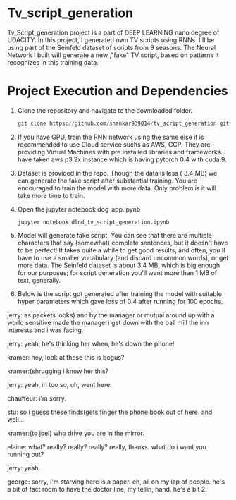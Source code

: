 # Tv_script_generation

Tv_Script_generation project is a part of DEEP LEARNING nano degree of UDACITY. In this project, I generated own TV scripts using RNNs. I'll be using part of the Seinfeld dataset of scripts from 9 seasons. The Neural Network I built will generate a new ,"fake" TV script, based on patterns it recognizes in this training data.

# Project Execution and Dependencies

 1) Clone the repository and navigate to the downloaded folder.
 
     ``` python
     git clone https://github.com/shankar939014/tv_script_generation.git
     
     ```
 
 2) If you have GPU, train the RNN network using the same else it is recommended to use Cloud service suchs as AWS, GCP. They are providing
     Virtual Machines with pre installed libraries and frameworks. I have taken aws p3.2x instance which is having pytorch 0.4 with cuda 9.
     
 3) Dataset is provided in the repo. Though the data is less ( 3.4 MB) we can generate the fake script after substantial training. You are          encouraged to train the model with more data. Only problem is it will take more time to train.
 
 4) Open the jupyter notebook dog_app.ipynb
  
      ```
      jupyter notebook dlnd_tv_script_generation.ipynb
      
      ```
 5) Model will generate fake script. You can see that there are multiple characters that say (somewhat) complete sentences, but it doesn't have to be perfect! It takes quite a while to get good results, and often, you'll have to use a smaller vocabulary (and discard uncommon words), or get more data. The Seinfeld dataset is about 3.4 MB, which is big enough for our purposes; for script generation you'll want more than 1 MB of text, generally.
 
 6) Below is the script got generated after training the model with suitable hyper parameters which gave loss of 0.4 after running for 100 epochs.
 
 
 jerry: as packets looks) and by the manager or mutual around up with a world sensitive made the manager) get down with the ball mill the inn interests and i was facing.

jerry: yeah, he's thinking her when, he's down the phone!

kramer: hey, look at these this is bogus?

kramer:(shrugging i know her this?

jerry: yeah, in too so, uh, went here.

chauffeur: i'm sorry.

stu: so i guess these finds(gets finger the phone book out of here. and well...

kramer:(to joel) who drive you are in the mirror.

elaine: what? really? really? really? really, thanks. what do i want you running out?

jerry: yeah.

george: sorry, i'm starving here is a paper. eh, all on my lap of people. he's a bit of fact room to have the doctor line, my tellin, hand. he's a bit 2.
    

